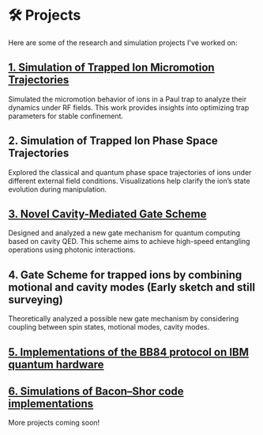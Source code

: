 # 🛠️ Projects 

Here are some of the research and simulation projects I've worked on: 


## [1. Simulation of Trapped Ion Micromotion Trajectories](/projects/micromotion/)

Simulated the micromotion behavior of ions in a Paul trap to analyze their dynamics under RF fields. This work provides insights into optimizing trap parameters for stable confinement.

## 2. Simulation of Trapped Ion Phase Space Trajectories 

Explored the classical and quantum phase space trajectories of ions under different external field conditions. Visualizations help clarify the ion’s state evolution during manipulation. 

## [3. Novel Cavity-Mediated Gate Scheme](/projects/refinedversion/) 

Designed and analyzed a new gate mechanism for quantum computing based on cavity QED. This scheme aims to achieve high-speed entangling operations using photonic interactions. 

## 4. Gate Scheme for trapped ions by combining motional and cavity modes (Early sketch and still surveying)

Theoretically analyzed a possible new gate mechanism by considering coupling between spin states, motional modes, cavity modes.  

## [5. Implementations of the BB84 protocol on IBM quantum hardware](/projects/BBA4/) 

## [6. Simulations of Bacon–Shor code implementations](/projects/Bacon-Shorsim/) 

More projects coming soon!
